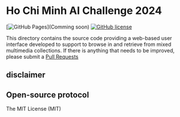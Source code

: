 # Ho Chi Minh AI Challenge 2024

[![GitHub Pages](https://img.shields.io/badge/GitHub-Pages-blue?style=flat-square)](Comming soon)
[![GitHub license](https://img.shields.io/badge/license-MIT-blue.svg)](#LICENSE)

This directory contains the source code providing a web-based user interface developed to support to browse in and retrieve from mixed multimedia collections.
If there is anything that needs to be improved, please submit a [Pull Requests](https://github.com/SharkTien/HCM-AIC24/pulls)


## disclaimer


## Open-source protocol

The MIT License (MIT)
